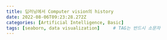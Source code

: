 ```yaml
---
title: 딥러닝에서 Computer vision의 history
date: 2022-08-06T09:23:28.272Z
categories: [Artificial Intelligence, Basic]
tags: [seaborn, data visualization]		# TAG는 반드시 소문자
---
```

